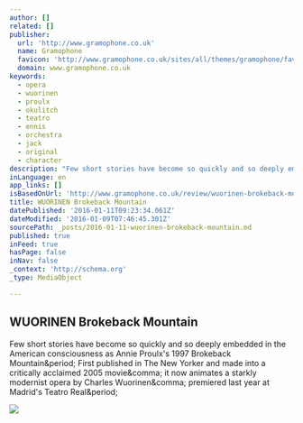 ```yaml
---
author: []
related: []
publisher:
  url: 'http://www.gramophone.co.uk'
  name: Gramophone
  favicon: 'http://www.gramophone.co.uk/sites/all/themes/gramophone/favicon.ico'
  domain: www.gramophone.co.uk
keywords:
  - opera
  - wuorinen
  - proulx
  - okulitch
  - teatro
  - ennis
  - orchestra
  - jack
  - original
  - character
description: "Few short stories have become so quickly and so deeply embedded in the American consciousness as Annie Proulx's 1997 Brokeback Mountain. First published in The New Yorker and made into a critically acclaimed 2005 movie, it now animates a starkly modernist opera by Charles Wuorinen, premiered last year at Madrid's Teatro Real."
inLanguage: en
app_links: []
isBasedOnUrl: 'http://www.gramophone.co.uk/review/wuorinen-brokeback-mountain'
title: WUORINEN Brokeback Mountain
datePublished: '2016-01-11T09:23:34.061Z'
dateModified: '2016-01-09T07:46:45.301Z'
sourcePath: _posts/2016-01-11-wuorinen-brokeback-mountain.md
published: true
inFeed: true
hasPage: false
inNav: false
_context: 'http://schema.org'
_type: MediaObject

---
```

<article style=""><h1>WUORINEN Brokeback Mountain</h1><p>Few short stories have become so quickly and so deeply embedded in the American consciousness as Annie Proulx's 1997 Brokeback Mountain&amp;period; First published in The New Yorker and made into a critically acclaimed 2005 movie&amp;comma; it now animates a starkly modernist opera by Charles Wuorinen&amp;comma; premiered last year at Madrid's Teatro Real&amp;period;</p><img src="http://www.gramophone.co.uk/sites/all/themes/gramophone/img/1_digital-club(new).jpg" /></article>